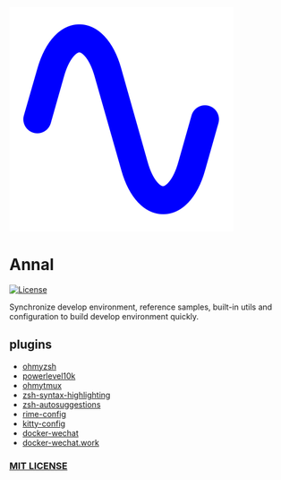 ![icon](./icons/icon.svg)

# Annal

[![License](https://img.shields.io/github/license/ahaooahaz/Annal)](https://raw.githubusercontent.com/ahaooahaz/Annal/master/LICENSE)

Synchronize develop environment, reference samples, built-in utils and configuration to build develop environment quickly.

## plugins

- [ohmyzsh](https://github.com/ohmyzsh/ohmyzsh)
- [powerlevel10k](https://github.com/romkatv/powerlevel10k)
- [ohmytmux](https://github.com/gpakosz/.tmux)
- [zsh-syntax-highlighting](https://github.com/zsh-users/zsh-syntax-highlighting)
- [zsh-autosuggestions](https://github.com/zsh-users/zsh-autosuggestions)
- [rime-config](configs/rime)
- [kitty-config](configs/kitty)
- [docker-wechat](scripts/docker-wechat.sh)
- [docker-wechat.work](scripts/docker-chat.work.sh)

### [MIT LICENSE](LICENSE)

